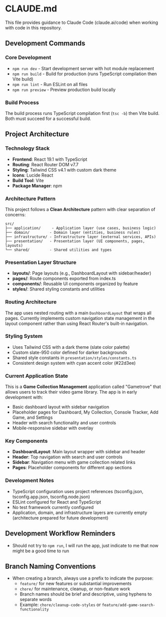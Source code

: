 # CLAUDE.md

This file provides guidance to Claude Code (claude.ai/code) when working with code in this repository.

## Development Commands

### Core Development
- `npm run dev` - Start development server with hot module replacement
- `npm run build` - Build for production (runs TypeScript compilation then Vite build)
- `npm run lint` - Run ESLint on all files
- `npm run preview` - Preview production build locally

### Build Process
The build process runs TypeScript compilation first (`tsc -b`) then Vite build. Both must succeed for a successful build.

## Project Architecture

### Technology Stack
- **Frontend**: React 19.1 with TypeScript
- **Routing**: React Router DOM v7.7
- **Styling**: Tailwind CSS v4.1 with custom dark theme
- **Icons**: Lucide React
- **Build Tool**: Vite
- **Package Manager**: npm

### Architecture Pattern
This project follows a **Clean Architecture** pattern with clear separation of concerns:

```
src/
├── application/     - Application layer (use cases, business logic)
├── domain/         - Domain layer (entities, business rules)  
├── infrastructure/ - Infrastructure layer (external services, APIs)
├── presentation/   - Presentation layer (UI components, pages, layouts)
└── shared/         - Shared utilities and types
```

### Presentation Layer Structure
- **layouts/**: Page layouts (e.g., DashboardLayout with sidebar/header)
- **pages/**: Route components exported from index.ts
- **components/**: Reusable UI components organized by feature
- **styles/**: Shared styling constants and utilities

### Routing Architecture
The app uses nested routing with a main `DashboardLayout` that wraps all pages. Currently implements custom navigation state management in the layout component rather than using React Router's built-in navigation.

### Styling System
- Uses Tailwind CSS with a dark theme (slate color palette)
- Custom slate-950 color defined for darker backgrounds
- Shared style constants in `presentation/styles/constants.ts`
- Consistent design system with cyan accent color (#22d3ee)

### Current Application State
This is a **Game Collection Management** application called "Gametrove" that allows users to track their video game library. The app is in early development with:
- Basic dashboard layout with sidebar navigation
- Placeholder pages for Dashboard, My Collection, Console Tracker, Add Game, and Settings
- Header with search functionality and user controls
- Mobile-responsive sidebar with overlay

### Key Components
- **DashboardLayout**: Main layout wrapper with sidebar and header
- **Header**: Top navigation with search and user controls  
- **Sidebar**: Navigation menu with game collection related links
- **Pages**: Placeholder components for different app sections

### Development Notes
- TypeScript configuration uses project references (tsconfig.json, tsconfig.app.json, tsconfig.node.json)
- ESLint configured for React and TypeScript
- No test framework currently configured
- Application, domain, and infrastructure layers are currently empty (architecture prepared for future development)

## Development Workflow Reminders
- Should not try to `npm run`, I will run the app, just indicate to me that now might be a good time to run

## Branch Naming Conventions
- When creating a branch, always use a prefix to indicate the purpose:
  - `feature/` for new features or substantial improvements
  - `chore/` for maintenance, cleanup, or non-feature work
  - Branch names should be brief and descriptive, using hyphens to separate words
  - Example: `chore/cleanup-code-styles` or `feature/add-game-search-functionality`
